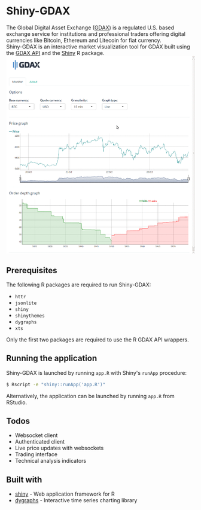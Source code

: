 # Shiny-GDAX
The Global Digital Asset Exchange ([GDAX](https://www.gdax.com/)) is a regulated
U.S. based exchange service for institutions and professional traders offering
digital currencies like Bitcoin, Ethereum and Litecoin for fiat currency.  
Shiny-GDAX is an interactive market visualization tool for GDAX built using the
[GDAX API](https://docs.gdax.com/) and the [Shiny](https://shiny.rstudio.com/)
R package.  
![](demo.gif)  

## Prerequisites
The following R packages are required to run Shiny-GDAX:  
* `httr`
* `jsonlite`
* `shiny`
* `shinythemes`
* `dygraphs`
* `xts`

Only the first two packages are required to use the R GDAX API wrappers.

## Running the application
Shiny-GDAX is launched by running `app.R` with Shiny's `runApp` procedure:  
```sh
$ Rscript -e "shiny::runApp('app.R')"
```
Alternatively, the application can be launched by running `app.R` from RStudio.

## Todos
* Websocket client
* Authenticated client
* Live price updates with websockets
* Trading interface
* Technical analysis indicators

## Built with
* [shiny](https://cran.r-project.org/package=shiny) - Web application
framework for R
* [dygraphs](https://cran.r-project.org/package=dygraphs) - Interactive time
series charting library
